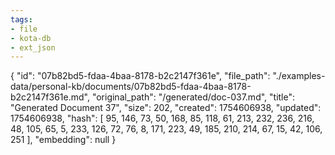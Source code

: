 ```yaml
---
tags:
- file
- kota-db
- ext_json
---
```

{
  "id": "07b82bd5-fdaa-4baa-8178-b2c2147f361e",
  "file_path": "./examples-data/personal-kb/documents/07b82bd5-fdaa-4baa-8178-b2c2147f361e.md",
  "original_path": "/generated/doc-037.md",
  "title": "Generated Document 37",
  "size": 202,
  "created": 1754606938,
  "updated": 1754606938,
  "hash": [
    95,
    146,
    73,
    50,
    168,
    85,
    118,
    61,
    213,
    232,
    236,
    216,
    48,
    105,
    65,
    5,
    233,
    126,
    72,
    76,
    8,
    171,
    223,
    49,
    185,
    210,
    214,
    67,
    15,
    42,
    106,
    251
  ],
  "embedding": null
}